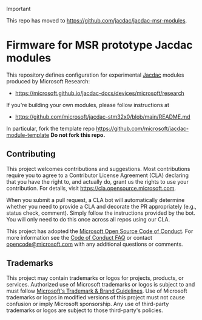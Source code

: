 > [!IMPORTANT]
> This repo has moved to https://github.com/jacdac/jacdac-msr-modules. 

# Firmware for MSR prototype Jacdac modules

This repository defines configuration for experimental [Jacdac](https://aka.ms/jacdac) modules
produced by Microsoft Research:
- https://microsoft.github.io/jacdac-docs/devices/microsoft/research

If you're building your own modules, please follow instructions at
- https://github.com/microsoft/jacdac-stm32x0/blob/main/README.md

In particular, fork the template repo https://github.com/microsoft/jacdac-module-template
**Do not fork this repo.**

## Contributing

This project welcomes contributions and suggestions.  Most contributions require you to agree to a
Contributor License Agreement (CLA) declaring that you have the right to, and actually do, grant us
the rights to use your contribution. For details, visit https://cla.opensource.microsoft.com.

When you submit a pull request, a CLA bot will automatically determine whether you need to provide
a CLA and decorate the PR appropriately (e.g., status check, comment). Simply follow the instructions
provided by the bot. You will only need to do this once across all repos using our CLA.

This project has adopted the [Microsoft Open Source Code of Conduct](https://opensource.microsoft.com/codeofconduct/).
For more information see the [Code of Conduct FAQ](https://opensource.microsoft.com/codeofconduct/faq/) or
contact [opencode@microsoft.com](mailto:opencode@microsoft.com) with any additional questions or comments.

## Trademarks

This project may contain trademarks or logos for projects, products, or services. Authorized use of Microsoft 
trademarks or logos is subject to and must follow 
[Microsoft's Trademark & Brand Guidelines](https://www.microsoft.com/en-us/legal/intellectualproperty/trademarks/usage/general).
Use of Microsoft trademarks or logos in modified versions of this project must not cause confusion or imply Microsoft sponsorship.
Any use of third-party trademarks or logos are subject to those third-party's policies.
